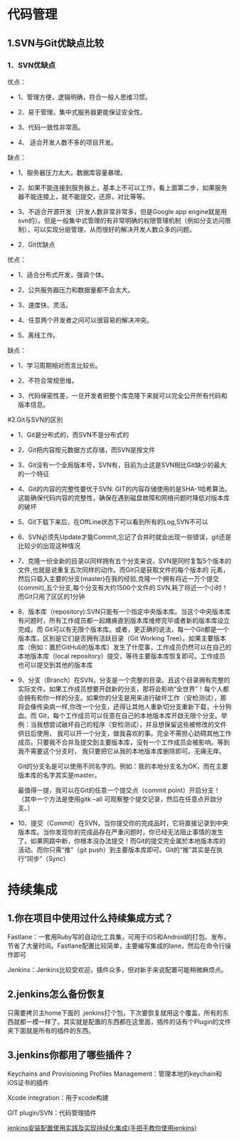 # 代码管理
## 1.SVN与Git优缺点比较
### 1．SVN优缺点

优点：

* 1、管理方便，逻辑明确，符合一般人思维习惯。

* 2、易于管理，集中式服务器更能保证安全性。

* 3、代码一致性非常高。

* 4、 适合开发人数不多的项目开发。

缺点：

* 1、服务器压力太大，数据库容量暴增。

* 2、如果不能连接到服务器上，基本上不可以工作，看上面第二步，如果服务器不能连接上，就不能提交，还原，对比等等。

* 3、不适合开源开发（开发人数非常非常多，但是Google app engine就是用svn的）。但是一般集中式管理的有非常明确的权限管理机制（例如分支访问限制），可以实现分层管理，从而很好的解决开发人数众多的问题。

* 2．Git优缺点

优点：

* 1、适合分布式开发，强调个体。

* 2、公共服务器压力和数据量都不会太大。

* 3、速度快、灵活。

* 4、任意两个开发者之间可以很容易的解决冲突。

* 5、离线工作。

缺点：

* 1、学习周期相对而言比较长。

* 2、不符合常规思维。

* 3、代码保密性差，一旦开发者把整个库克隆下来就可以完全公开所有代码和版本信息。

#2.Git与SVN的区别
* 1、Git是分布式的，而SVN不是分布式的

* 2、Git把内容按元数据方式存储，而SVN是按文件

* 3、Git没有一个全局版本号，SVN有，目前为止这是SVN相比Git缺少的最大的一个特征

* 4、Git的内容的完整性要优于SVN: GIT的内容存储使用的是SHA-1哈希算法。这能确保代码内容的完整性，确保在遇到磁盘故障和网络问题时降低对版本库的破坏

* 5、Git下载下来后，在OffLine状态下可以看到所有的Log,SVN不可以

* 6、SVN必须先Update才能Commit,忘记了合并时就会出现一些错误，git还是比较少的出现这种情况

* 7、克隆一份全新的目录以同样拥有五个分支来说，SVN是同时复製5个版本的文件,也就是说重复五次同样的动作。而Git只是获取文件的每个版本的 元素，然后只载入主要的分支(master)在我的经验,克隆一个拥有将近一万个提交(commit),五个分支,每个分支有大约1500个文件的 SVN,耗了将近一个小时！而Git只用了区区的1分钟

* 8、版本库（repository):SVN只能有一个指定中央版本库。当这个中央版本库有问题时，所有工作成员都一起瘫痪直到版本库维修完毕或者新的版本库设立完成。而 Git可以有无限个版本库。或者，更正确的说法，每一个Git都是一个版本库，区别是它们是否拥有活跃目录（Git Working Tree）。如果主要版本库（例如：置於GitHub的版本库）发生了什麼事，工作成员仍然可以在自己的本地版本库（local repository）提交，等待主要版本库恢复即可。工作成员也可以提交到其他的版本库

* 9、分支（Branch）在SVN，分支是一个完整的目录。且这个目录拥有完整的实际文件。如果工作成员想要开啟新的分支，那将会影响“全世界”！每个人都会拥有和你一样的分支。如果你的分支是用来进行破坏工作（安检测试），那将会像传染病一样,你改一个分支，还得让其他人重新切分支重新下载，十分狗血。而 Git，每个工作成员可以任意在自己的本地版本库开啟无限个分支。举例：当我想尝试破坏自己的程序（安检测试），并且想保留这些被修改的文件供日后使用， 我可以开一个分支，做我喜欢的事。完全不需担心妨碍其他工作成员。只要我不合并及提交到主要版本库，没有一个工作成员会被影响。等到我不需要这个分支时， 我只要把它从我的本地版本库删除即可。无痛无痒。

	Git的分支名是可以使用不同名字的。例如：我的本地分支名为OK，而在主要版本库的名字其实是master。
	
	最值得一提，我可以在Git的任意一个提交点（commit point）开启分支！（其中一个方法是使用gitk –all 可观察整个提交记录，然后在任意点开啟分支。）

* 10、提交（Commit）在SVN，当你提交你的完成品时，它将直接记录到中央版本库。当你发现你的完成品存在严重问题时，你已经无法阻止事情的发生了。如果网路中断，你根本没办法提交！而Git的提交完全属於本地版本库的活动。而你只需“推”（git push）到主要版本库即可。Git的“推”其实是在执行“同步”（Sync）

# 持续集成
## 1.你在项目中使用过什么持续集成方式？
Fastlane：一套用Ruby写的自动化工具集，可用于iOS和Android的打包、发布，节省了大量时间。Fastlane配置比较简单，主要编写集成的lane，然后在命令行操作即可

Jenkins：Jenkins比较受欢迎，插件众多，但对新手来说配置可能稍微麻烦点。

## 2.jenkins怎么备份恢复
只需要拷贝主home下面的 .jenkins打个包，下次要恢复就用这个覆盖，所有的东西就都一模一样了。其实就是配置的东西都在这里面，插件的话有个Plugin的文件夹下面就是所有的插件的东西。
## 3.jenkins你都用了哪些插件？
Keychains and Provisioning Profiles Management：管理本地的keychain和iOS证书的插件

Xcode integration：用于xcode构建

GIT plugin/SVN：代码管理插件

[jenkins安装配置使用实践及实现持续化集成(手把手教你使用jenkins)](https://www.jianshu.com/p/abfc7824af1d)